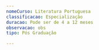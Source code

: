 ```yaml
---
nomeCurso: Literatura Portuguesa
classificacao: Especialização
duracao: Pode ser de 4 a 12 meses
observacao: obs
tipo: Pós Graduação

---
```


